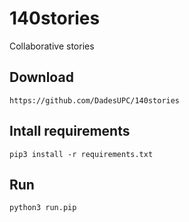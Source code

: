 # 140stories
Collaborative stories

## Download
` https://github.com/DadesUPC/140stories `

## Intall requirements

` pip3 install -r requirements.txt `

## Run

` python3 run.pip `